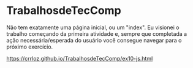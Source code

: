# TrabalhosdeTecComp

Não tem exatamente uma página inicial, ou um "index". Eu visionei o trabalho começando da primeira atividade e, sempre que completada a ação necessária/esperada do usuário você consegue navegar para o próximo exercício.

https://crrloz.github.io/TrabalhosdeTecComp/ex10-js.html